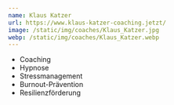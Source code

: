 ```yaml
---
name: Klaus Katzer
url: https://www.klaus-katzer-coaching.jetzt/
image: /static/img/coaches/Klaus_Katzer.jpg
webp: /static/img/coaches/Klaus_Katzer.webp
---
```


<ul><li>Coaching</li><li>Hypnose</li><li>Stressmanagement</li><li>Burnout-Prävention</li><li>Resilienzförderung</li></ul>